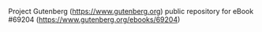 Project Gutenberg (https://www.gutenberg.org) public repository for
eBook #69204 (https://www.gutenberg.org/ebooks/69204)
